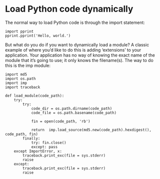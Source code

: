 # Load Python code dynamically

The normal way to load Python code is through the import statement:
```
import pprint
pprint.pprint('Hello, world.')
```

But what do you do if you want to dynamically load a module? A classic example of where you’d like to do this is adding ‘extensions’ to your application. Your application has no way of knowing the exact name of the module that it’s going to use; it only knows the filename(s). The way to do this is the imp module:

```
import md5
import os.path
import imp
import traceback

def load_module(code_path):
    try:
        try:
            code_dir = os.path.dirname(code_path)
            code_file = os.path.basename(code_path)

            fin = open(code_path, 'rb')

            return  imp.load_source(md5.new(code_path).hexdigest(), code_path, fin)
        finally:
            try: fin.close()
            except: pass
    except ImportError, x:
        traceback.print_exc(file = sys.stderr)
        raise
    except:
        traceback.print_exc(file = sys.stderr)
        raise
```